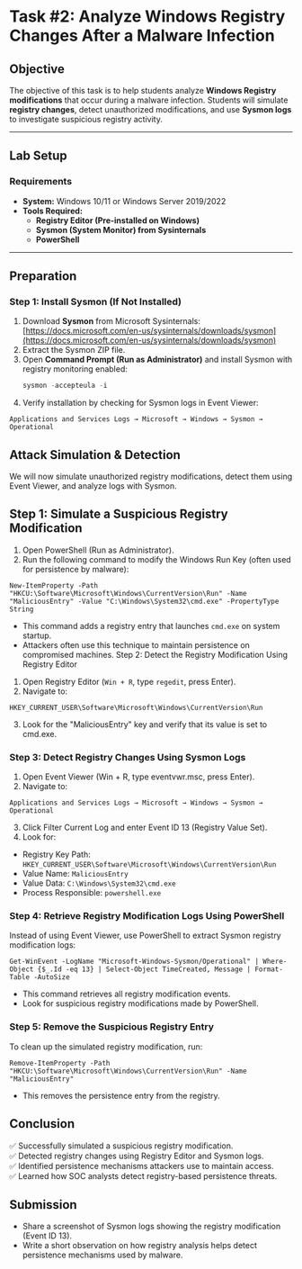 # **Task #2: Analyze Windows Registry Changes After a Malware Infection**

## **Objective**  
The objective of this task is to help students analyze **Windows Registry modifications** that occur during a malware infection. Students will simulate **registry changes**, detect unauthorized modifications, and use **Sysmon logs** to investigate suspicious registry activity.

---

## **Lab Setup**  
### **Requirements**  
- **System:** Windows 10/11 or Windows Server 2019/2022  
- **Tools Required:**  
  - **Registry Editor (Pre-installed on Windows)**  
  - **Sysmon (System Monitor) from Sysinternals**  
  - **PowerShell**  

---

## **Preparation**  
### **Step 1: Install Sysmon (If Not Installed)**  
1. Download **Sysmon** from Microsoft Sysinternals:  
   [https://docs.microsoft.com/en-us/sysinternals/downloads/sysmon](https://docs.microsoft.com/en-us/sysinternals/downloads/sysmon)  
2. Extract the Sysmon ZIP file.  
3. Open **Command Prompt (Run as Administrator)** and install Sysmon with registry monitoring enabled:  
   ```powershell
   sysmon -accepteula -i
   ```
4. Verify installation by checking for Sysmon logs in Event Viewer:
```
Applications and Services Logs → Microsoft → Windows → Sysmon → Operational
```

## Attack Simulation & Detection
We will now simulate unauthorized registry modifications, detect them using Event Viewer, and analyze logs with Sysmon.

## Step 1: Simulate a Suspicious Registry Modification
1. Open PowerShell (Run as Administrator).
2. Run the following command to modify the Windows Run Key (often used for persistence by malware):
```
New-ItemProperty -Path "HKCU:\Software\Microsoft\Windows\CurrentVersion\Run" -Name "MaliciousEntry" -Value "C:\Windows\System32\cmd.exe" -PropertyType String
```
- This command adds a registry entry that launches `cmd.exe` on system startup.
- Attackers often use this technique to maintain persistence on compromised machines.
Step 2: Detect the Registry Modification Using Registry Editor
1. Open Registry Editor (`Win + R`, type `regedit`, press Enter).
2. Navigate to:
```
HKEY_CURRENT_USER\Software\Microsoft\Windows\CurrentVersion\Run
```
3. Look for the "MaliciousEntry" key and verify that its value is set to cmd.exe.

### Step 3: Detect Registry Changes Using Sysmon Logs
1. Open Event Viewer (Win + R, type eventvwr.msc, press Enter).
2. Navigate to:
```
Applications and Services Logs → Microsoft → Windows → Sysmon → Operational
```
3. Click Filter Current Log and enter Event ID 13 (Registry Value Set).
4. Look for:
- Registry Key Path: `HKEY_CURRENT_USER\Software\Microsoft\Windows\CurrentVersion\Run`
- Value Name: `MaliciousEntry`
- Value Data: `C:\Windows\System32\cmd.exe`
- Process Responsible: `powershell.exe`

### Step 4: Retrieve Registry Modification Logs Using PowerShell
Instead of using Event Viewer, use PowerShell to extract Sysmon registry modification logs:

```
Get-WinEvent -LogName "Microsoft-Windows-Sysmon/Operational" | Where-Object {$_.Id -eq 13} | Select-Object TimeCreated, Message | Format-Table -AutoSize
```
- This command retrieves all registry modification events.
- Look for suspicious registry modifications made by PowerShell.

### Step 5: Remove the Suspicious Registry Entry
To clean up the simulated registry modification, run:

```
Remove-ItemProperty -Path "HKCU:\Software\Microsoft\Windows\CurrentVersion\Run" -Name "MaliciousEntry"
```
- This removes the persistence entry from the registry.


## Conclusion
✅ Successfully simulated a suspicious registry modification.   
✅ Detected registry changes using Registry Editor and Sysmon logs.   
✅ Identified persistence mechanisms attackers use to maintain access.   
✅ Learned how SOC analysts detect registry-based persistence threats.   

## Submission
- Share a screenshot of Sysmon logs showing the registry modification (Event ID 13).
- Write a short observation on how registry analysis helps detect persistence mechanisms used by malware.
